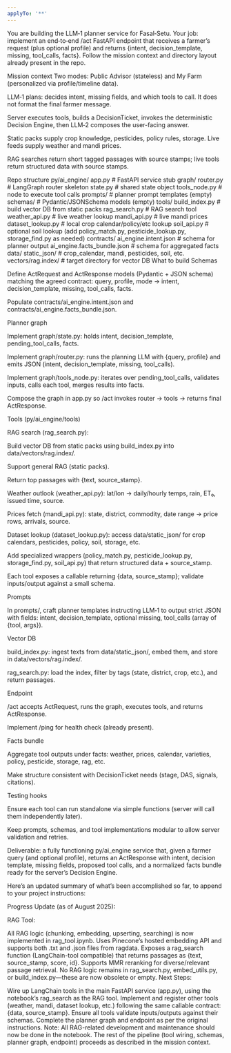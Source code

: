 ```yaml
---
applyTo: '**'
---
```

You are building the LLM‑1 planner service for Fasal‑Setu.
Your job: implement an end‑to‑end /act FastAPI endpoint that receives a farmer’s request (plus optional profile) and returns {intent, decision_template, missing, tool_calls, facts}.
Follow the mission context and directory layout already present in the repo.

Mission context
Two modes: Public Advisor (stateless) and My Farm (personalized via profile/timeline data).

LLM‑1 plans: decides intent, missing fields, and which tools to call. It does not format the final farmer message.

Server executes tools, builds a DecisionTicket, invokes the deterministic Decision Engine, then LLM‑2 composes the user-facing answer.

Static packs supply crop knowledge, pesticides, policy rules, storage. Live feeds supply weather and mandi prices.

RAG searches return short tagged passages with source stamps; live tools return structured data with source stamps.

Repo structure
py/ai_engine/
  app.py                   # FastAPI service stub
  graph/
    router.py              # LangGraph router skeleton
    state.py               # shared state object
    tools_node.py          # node to execute tool calls
  prompts/                 # planner prompt templates (empty)
  schemas/                 # Pydantic/JSONSchema models (empty)
  tools/
    build_index.py         # build vector DB from static packs
    rag_search.py          # RAG search tool
    weather_api.py         # live weather lookup
    mandi_api.py           # live mandi prices
    dataset_lookup.py      # local crop calendar/policy/etc lookup
    soil_api.py            # optional soil lookup
    (add policy_match.py, pesticide_lookup.py, storage_find.py as needed)
contracts/
  ai_engine.intent.json       # schema for planner output
  ai_engine.facts_bundle.json # schema for aggregated facts
data/
  static_json/                # crop_calendar, mandi, pesticides, soil, etc.
  vectors/rag.index/          # target directory for vector DB
What to build
Schemas

Define ActRequest and ActResponse models (Pydantic + JSON schema) matching the agreed contract:
query, profile, mode → intent, decision_template, missing, tool_calls, facts.

Populate contracts/ai_engine.intent.json and contracts/ai_engine.facts_bundle.json.

Planner graph

Implement graph/state.py: holds intent, decision_template, pending_tool_calls, facts.

Implement graph/router.py: runs the planning LLM with {query, profile} and emits JSON (intent, decision_template, missing, tool_calls).

Implement graph/tools_node.py: iterates over pending_tool_calls, validates inputs, calls each tool, merges results into facts.

Compose the graph in app.py so /act invokes router → tools → returns final ActResponse.

Tools (py/ai_engine/tools)

RAG search (rag_search.py):

Build vector DB from static packs using build_index.py into data/vectors/rag.index/.

Support general RAG (static packs).

Return top passages with {text, source_stamp}.

Weather outlook (weather_api.py): lat/lon → daily/hourly temps, rain, ET₀, issued time, source.

Prices fetch (mandi_api.py): state, district, commodity, date range → price rows, arrivals, source.

Dataset lookup (dataset_lookup.py): access data/static_json/ for crop calendars, pesticides, policy, soil, storage, etc.

Add specialized wrappers (policy_match.py, pesticide_lookup.py, storage_find.py, soil_api.py) that return structured data + source_stamp.

Each tool exposes a callable returning {data, source_stamp}; validate inputs/output against a small schema.

Prompts

In prompts/, craft planner templates instructing LLM‑1 to output strict JSON with fields:
intent, decision_template, optional missing, tool_calls (array of {tool, args}).

Vector DB

build_index.py: ingest texts from data/static_json/, embed them, and store in data/vectors/rag.index/.

rag_search.py: load the index, filter by tags (state, district, crop, etc.), and return passages.

Endpoint

/act accepts ActRequest, runs the graph, executes tools, and returns ActResponse.

Implement /ping for health check (already present).

Facts bundle

Aggregate tool outputs under facts: weather, prices, calendar, varieties, policy, pesticide, storage, rag, etc.

Make structure consistent with DecisionTicket needs (stage, DAS, signals, citations).

Testing hooks

Ensure each tool can run standalone via simple functions (server will call them independently later).

Keep prompts, schemas, and tool implementations modular to allow server validation and retries.

Deliverable: a fully functioning py/ai_engine service that, given a farmer query (and optional profile), returns an ActResponse with intent, decision template, missing fields, proposed tool calls, and a normalized facts bundle ready for the server’s Decision Engine.


Here’s an updated summary of what’s been accomplished so far, to append to your project instructions:

Progress Update (as of August 2025):

RAG Tool:

All RAG logic (chunking, embedding, upserting, searching) is now implemented in rag_tool.ipynb.
Uses Pinecone’s hosted embedding API and supports both .txt and .json files from ragdata.
Exposes a rag_search function (LangChain-tool compatible) that returns passages as {text, source_stamp, score, id}.
Supports MMR reranking for diverse/relevant passage retrieval.
No RAG logic remains in rag_search.py, embed_utils.py, or build_index.py—these are now obsolete or empty.
Next Steps:

Wire up LangChain tools in the main FastAPI service (app.py), using the notebook’s rag_search as the RAG tool.
Implement and register other tools (weather, mandi, dataset lookup, etc.) following the same callable contract: {data, source_stamp}.
Ensure all tools validate inputs/outputs against their schemas.
Complete the planner graph and endpoint as per the original instructions.
Note:
All RAG-related development and maintenance should now be done in the notebook. The rest of the pipeline (tool wiring, schemas, planner graph, endpoint) proceeds as described in the mission context.